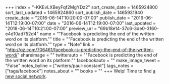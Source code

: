 +++
index = "-KKEvLXBeyFqf2MgYDz2"
sort_create_date = 1465924800
sort_last_updated = 1465924860
sort_publish_date = 1465931940
create_date = "2016-06-14T10:20:00-07:00"
publish_date = "2016-06-14T12:19:00-07:00"
date = "2016-06-14T12:19:00-07:00"
last_updated = "2016-06-14T10:21:00-07:00"
preview_url = "69b18e14-37c6-3de0-3160-e4d10ad752d4"
name = "\"Facebook is predicting the end of the written word on its platform.\""
title = "\"Facebook is predicting the end of the written word on its platform.\""
type = "Note"
link = "http://qz.com/706461/facebook-is-predicting-the-end-of-the-written-word/"
shareimage = ""
twitterauto = "\"Facebook is predicting the end of the written word on its platform.\""
facebookauto = ""
make_image_tweet = "False"
notes_byline = ["writers/paul-constant"]
tags_notes = ["tags/facebook"]
notes_about = ""
books = ""
+++
Welp! Time to find [a new social network](http://qz.com/706461/facebook-is-predicting-the-end-of-the-written-word/).